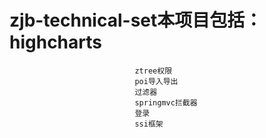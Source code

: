 # zjb-technical-set本项目包括： highcharts 
                                ztree权限 
                                poi导入导出 
                                过滤器 
                                springmvc拦截器
                                登录
                                ssi框架
